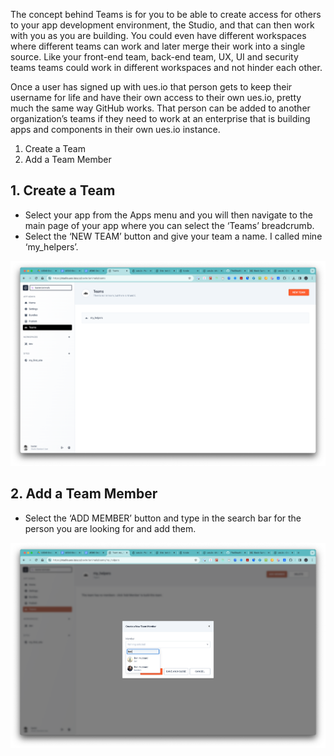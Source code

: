 The concept behind Teams is for you to be able to create access for others to your app development environment, the Studio, and that can then work with you as you are building. You could even have different workspaces where different teams can work and later merge their work into a single source. Like your front-end team, back-end team, UX, UI and security teams teams could work in different workspaces and not hinder each other.

Once a user has signed up with ues.io that person gets to keep their username for life and have their own access to their own ues.io, pretty much the same way GitHub works. That person can be added to another organization’s teams if they need to work at an enterprise that is building apps and components in their own ues.io instance.

1. Create a Team
2. Add a Team Member

## 1. Create a Team

-   Select your app from the Apps menu and you will then navigate to the main page of your app where you can select the ‘Teams’ breadcrumb.
-   Select the ‘NEW TEAM’ button and give your team a name. I called mine ‘my_helpers’.

![Workspace Admin](./image1.png "Workspace Admin")

## 2. Add a Team Member

-   Select the ‘ADD MEMBER’ button and type in the search bar for the person you are looking for and add them.

![Workspace Admin](./image2.png "Workspace Admin")
